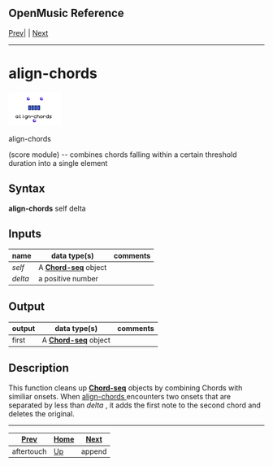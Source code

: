 OpenMusic Reference  
---  
[Prev](aftertouch)| | [Next](append)  
  
* * *

# align-chords

![](figures/functions/score/align-chords.png)

  
  
align-chords  
  
(score module) \-- combines chords falling within a certain threshold duration
into a single element  

## Syntax

   **align-chords**  self delta  

## Inputs

name| data type(s)| comments  
---|---|---  
  _self_ |  A [**Chord-seq**](chord-seq) object|  
  _delta_ |  a positive number|  
  
## Output

output| data type(s)| comments  
---|---|---  
first| A [**Chord-seq**](chord-seq) object|  
  
## Description

This function cleans up [**Chord-seq**](chord-seq) objects by combining
Chords with similiar onsets. When [ align-chords ](align-chords)
encounters two onsets that are separated by less than  _delta_  , it adds the
first note to the second chord and deletes the original.

* * *

[Prev](aftertouch)| [Home](index)| [Next](append)  
---|---|---  
aftertouch| [Up](funcref.main)| append

